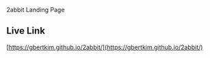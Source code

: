 2abbit Landing Page
## Live Link

[https://gbertkim.github.io/2abbit/](https://gbertkim.github.io/2abbit/)
